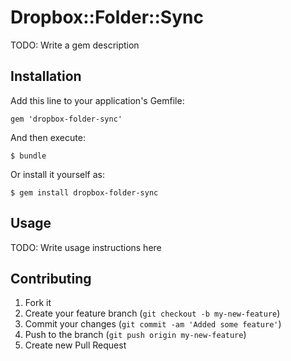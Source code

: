 # Dropbox::Folder::Sync

TODO: Write a gem description

## Installation

Add this line to your application's Gemfile:

    gem 'dropbox-folder-sync'

And then execute:

    $ bundle

Or install it yourself as:

    $ gem install dropbox-folder-sync

## Usage

TODO: Write usage instructions here

## Contributing

1. Fork it
2. Create your feature branch (`git checkout -b my-new-feature`)
3. Commit your changes (`git commit -am 'Added some feature'`)
4. Push to the branch (`git push origin my-new-feature`)
5. Create new Pull Request
